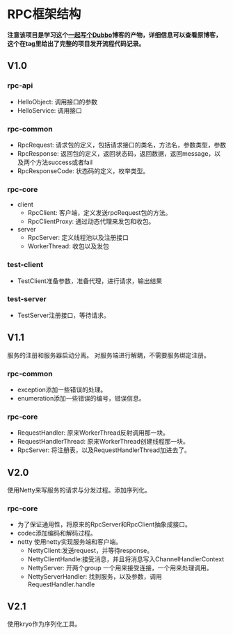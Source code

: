 # RPC框架结构
**注意该项目是学习这个[一起写个Dubbo](https://blog.csdn.net/qq_40856284/category_10138756.html?spm=1001.2014.3001.5482)博客的产物，详细信息可以查看原博客，这个在tag里给出了完整的项目发开流程代码记录。**
## V1.0
### rpc-api
- HelloObject: 调用接口的参数
- HelloService: 调用接口
### rpc-common
- RpcRequest: 请求包的定义，包括请求接口的类名，方法名，参数类型，参数
- RpcResponse: 返回包的定义，返回状态码，返回数据，返回message，以及两个方法success或者fail
- RpcResponseCode: 状态码的定义，枚举类型。
### rpc-core
- client
  - RpcClient: 客户端，定义发送rpcRequest包的方法。
  - RpcClientProxy: 通过动态代理来发包和收包。
- server
  - RpcServer: 定义线程池以及注册接口
  - WorkerThread: 收包以及发包
### test-client
- TestClient准备参数，准备代理，进行请求，输出结果
### test-server
- TestServer注册接口，等待请求。
## V1.1
服务的注册和服务器启动分离。 对服务端进行解耦，不需要服务绑定注册。
### rpc-common
- exception添加一些错误的处理。 
- enumeration添加一些错误的编号，错误信息。
### rpc-core
- RequestHandler: 原来WorkerThread反射调用那一块。
- RequestHandlerThread: 原来WorkerThread创建线程那一块。
- RpcServer: 将注册表，以及RequestHandlerThread加进去了。
## V2.0
使用Netty来写服务的请求与分发过程。添加序列化。
### rpc-core
- 为了保证通用性，将原来的RpcServer和RpcClient抽象成接口。
- codec添加编码和解码过程。
- netty 使用netty实现服务端和客户端。
  - NettyClient:发送request，并等待response。
  - NettyClientHandle:接受消息，并且将消息写入ChannelHandlerContext
  - NettyServer: 开两个group 一个用来接受连接，一个用来处理调用。
  - NettyServerHandler: 找到服务，以及参数，调用RequestHandler.handle
## V2.1
使用kryo作为序列化工具。
